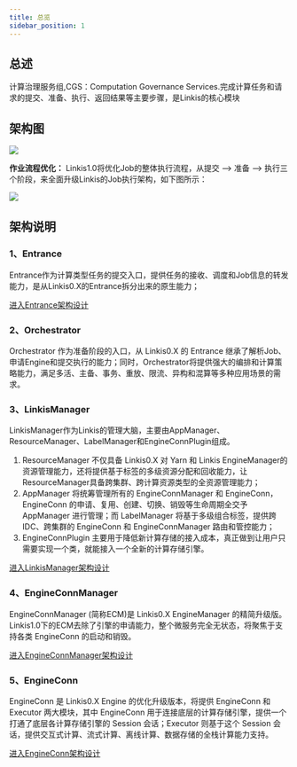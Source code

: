 ```yaml
---
title: 总览
sidebar_position: 1
---
```



## **总述**

计算治理服务组,CGS：Computation Governance Services.完成计算任务和请求的提交、准备、执行、返回结果等主要步骤，是Linkis的核心模块

## **架构图**
![](/Images-zh/Architecture/linkis-computation-gov-01.png)

**作业流程优化：**
Linkis1.0将优化Job的整体执行流程，从提交 —\> 准备 —\>
执行三个阶段，来全面升级Linkis的Job执行架构，如下图所示：

![](/Images-zh/Architecture/linkis-computation-gov-02.png)

## **架构说明**

### 1、Entrance

 Entrance作为计算类型任务的提交入口，提供任务的接收、调度和Job信息的转发能力，是从Linkis0.X的Entrance拆分出来的原生能力；
 
 [进入Entrance架构设计](entrance.md)

### 2、Orchestrator

 Orchestrator 作为准备阶段的入口，从 Linkis0.X 的 Entrance 继承了解析Job、申请Engine和提交执行的能力；同时，Orchestrator将提供强大的编排和计算策略能力，满足多活、主备、事务、重放、限流、异构和混算等多种应用场景的需求。

<!--
 #todo  Orchestrator文档还没准备好！！
 [进入Orchestrator架构设计]()
-->

### 3、LinkisManager

 LinkisManager作为Linkis的管理大脑，主要由AppManager、ResourceManager、LabelManager和EngineConnPlugin组成。
 
 1. ResourceManager 不仅具备 Linkis0.X 对 Yarn 和 Linkis EngineManager的资源管理能力，还将提供基于标签的多级资源分配和回收能力，让ResourceManager具备跨集群、跨计算资源类型的全资源管理能力；
 2. AppManager 将统筹管理所有的 EngineConnManager 和 EngineConn，EngineConn 的申请、复用、创建、切换、销毁等生命周期全交予 AppManager 进行管理；而 LabelManager 将基于多级组合标签，提供跨IDC、跨集群的 EngineConn 和 EngineConnManager 路由和管控能力；
 3. EngineConnPlugin 主要用于降低新计算存储的接入成本，真正做到让用户只需要实现一个类，就能接入一个全新的计算存储引擎。

 [进入LinkisManager架构设计](linkis-manager/overview.md)

### 4、EngineConnManager

 EngineConnManager (简称ECM)是 Linkis0.X EngineManager 的精简升级版。Linkis1.0下的ECM去除了引擎的申请能力，整个微服务完全无状态，将聚焦于支持各类 EngineConn 的启动和销毁。
 
 [进入EngineConnManager架构设计](engine-conn-manager.md)

### 5、EngineConn

EngineConn 是 Linkis0.X Engine 的优化升级版本，将提供 EngineConn 和 Executor 两大模块，其中 EngineConn 用于连接底层的计算存储引擎，提供一个打通了底层各计算存储引擎的 Session 会话；Executor 则基于这个 Session 会话，提供交互式计算、流式计算、离线计算、数据存储的全栈计算能力支持。

[进入EngineConn架构设计](engine/engine-conn.md)
